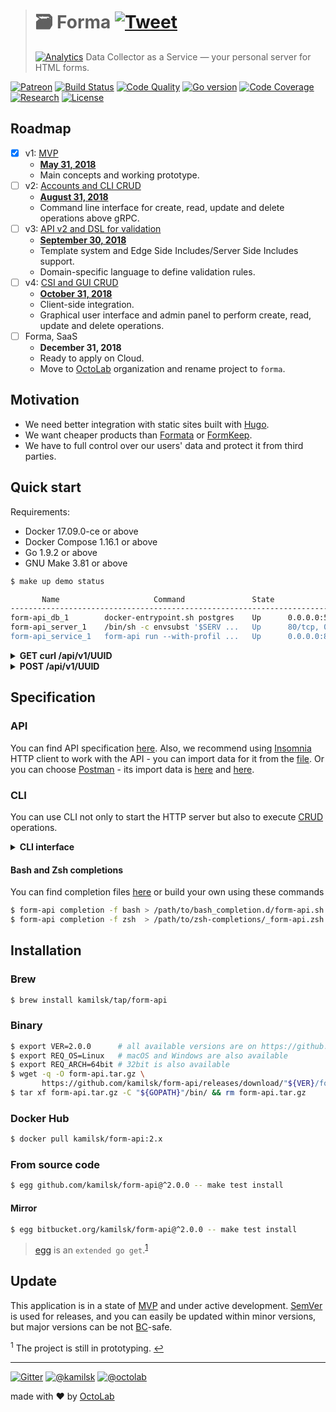 > # 🗃 Forma [![Tweet][icon_twitter]][publish_twitter]
> [![Analytics][pixel_analytics]][page_promo]
> Data Collector as a Service &mdash; your personal server for HTML forms.

[![Patreon][icon_patreon]][page_patreon]
[![Build Status][status_build]][page_build]
[![Code Quality][status_quality]][page_quality]
[![Go version][status_go_min]][page_build]
[![Code Coverage][status_coverage]][page_quality]
[![Research][status_research]][page_research]
[![License][icon_license]][page_license]

## Roadmap

- [x] v1: [MVP][project_v1]
  - [**May 31, 2018**][milestone_v2]
  - Main concepts and working prototype.
- [ ] v2: [Accounts and CLI CRUD][project_v2]
  - [**August 31, 2018**][milestone_v2]
  - Command line interface for create, read, update and delete operations above gRPC.
- [ ] v3: [API v2 and DSL for validation][project_v3]
  - [**September 30, 2018**][milestone_v3]
  - Template system and Edge Side Includes/Server Side Includes support.
  - Domain-specific language to define validation rules.
- [ ] v4: [CSI and GUI CRUD][project_v4]
  - [**October 31, 2018**][milestone_v4]
  - Client-side integration.
  - Graphical user interface and admin panel to perform create, read, update and delete operations.
- [ ] Forma, SaaS
  - **December 31, 2018**
  - Ready to apply on Cloud.
  - Move to [OctoLab](https://github.com/octolab/) organization and rename project to `forma`.

## Motivation

- We need better integration with static sites built with [Hugo](https://gohugo.io/).
- We want cheaper products than [Formata](https://www.formata.io/) or [FormKeep](https://formkeep.com/).
- We have to full control over our users' data and protect it from third parties.

## Quick start

Requirements:

- Docker 17.09.0-ce or above
- Docker Compose 1.16.1 or above
- Go 1.9.2 or above
- GNU Make 3.81 or above

```bash
$ make up demo status

       Name                     Command               State                                  Ports
------------------------------------------------------------------------------------------------------------------------
form-api_db_1        docker-entrypoint.sh postgres    Up      0.0.0.0:5432->5432/tcp
form-api_server_1    /bin/sh -c envsubst '$SERV ...   Up      80/tcp, 0.0.0.0:80->8080/tcp
form-api_service_1   form-api run --with-profil ...   Up      0.0.0.0:8080->80/tcp, 0.0.0.0:8090->8090/tcp, 0.0.0.0:8091
```

<details>
<summary><strong>GET curl /api/v1/UUID</strong></summary>

```bash
$ curl http://localhost:8080/api/v1/10000000-2000-4000-8000-160000000004
# <form id="10000000-2000-4000-8000-160000000004" lang="en" title="Email subscription"
#       action="http://localhost/api/v1/10000000-2000-4000-8000-160000000004" method="post"
#       enctype="application/x-www-form-urlencoded">
#       <input id="10000000-2000-4000-8000-160000000004_email" name="email" type="email" title="Email"
#              maxlength="64" required="true"></input>
# </form>
```
</details>

<details>
<summary><strong>POST /api/v1/UUID</strong></summary>

```bash
$ curl -v -H "Content-Type: application/x-www-form-urlencoded" \
       --data-urlencode "email=test@my.email" \
       http://localhost:8080/api/v1/10000000-2000-4000-8000-160000000004
# > POST /api/v1/10000000-2000-4000-8000-160000000004 HTTP/1.1
# > Host: localhost:8080
# > User-Agent: curl/7.54.0
# > Accept: */*
# > Content-Type: application/x-www-form-urlencoded
# > Content-Length: 21
# >
# < HTTP/1.1 302 Found
# < Location: https://kamil.samigullin.info/#eyJpZCI6IjEwMDAwMDAwLTIwMDAtNDAwMC04MDAwLTE2MDAwMDAwMDAwNCIsInJlc3VsdCI6InN1Y2Nlc3MifQ==
# < Date: Sat, 05 May 2018 09:34:47 GMT
# < Content-Length: 0
# <
```
</details>

## Specification

### API

You can find API specification [here](env/client/rest.http). Also, we recommend using [Insomnia](https://insomnia.rest/)
HTTP client to work with the API - you can import data for it from the [file](env/client/insomnia.json).
Or you can choose [Postman](https://www.getpostman.com/) - its import data is [here](env/client/postman.json) and
[here](env/client/postman.env.json).

### CLI

You can use CLI not only to start the HTTP server but also to execute
[CRUD](https://en.wikipedia.org/wiki/Create,_read,_update_and_delete) operations.

<details>
<summary><strong>CLI interface</strong></summary>

```bash
$ form-api --help
Forma

Usage:
  form-api [command]

Available Commands:
  completion  Print Bash or Zsh completion
  ctl         Communicate with Forma server via gRPC
  help        Help about any command
  migrate     Apply database migration
  run         Start HTTP server
  version     Show application version

Flags:
  -h, --help   help for form-api

Use "form-api [command] --help" for more information about a command.
```
</details>

#### Bash and Zsh completions

You can find completion files [here](https://github.com/kamilsk/shared/tree/dotfiles/bash_completion.d) or
build your own using these commands

```bash
$ form-api completion -f bash > /path/to/bash_completion.d/form-api.sh
$ form-api completion -f zsh  > /path/to/zsh-completions/_form-api.zsh
```

## Installation

### Brew

```bash
$ brew install kamilsk/tap/form-api
```

### Binary

```bash
$ export VER=2.0.0      # all available versions are on https://github.com/kamilsk/form-api/releases/
$ export REQ_OS=Linux   # macOS and Windows are also available
$ export REQ_ARCH=64bit # 32bit is also available
$ wget -q -O form-api.tar.gz \
       https://github.com/kamilsk/form-api/releases/download/"${VER}/form-api_${VER}_${REQ_OS}-${REQ_ARCH}".tar.gz
$ tar xf form-api.tar.gz -C "${GOPATH}"/bin/ && rm form-api.tar.gz
```

### Docker Hub

```bash
$ docker pull kamilsk/form-api:2.x
```

### From source code

```bash
$ egg github.com/kamilsk/form-api@^2.0.0 -- make test install
```

#### Mirror

```bash
$ egg bitbucket.org/kamilsk/form-api@^2.0.0 -- make test install
```

> [egg](https://github.com/kamilsk/egg) is an `extended go get`.<sup id="anchor-egg">[1](#egg)</sup>

## Update

This application is in a state of [MVP](https://en.wikipedia.org/wiki/Minimum_viable_product) and under active
development. [SemVer](https://semver.org/) is used for releases, and you can easily be updated within minor versions,
but major versions can be not [BC](https://en.wikipedia.org/wiki/Backward_compatibility)-safe.

<sup id="egg">1</sup> The project is still in prototyping. [↩](#anchor-egg)

---

[![Gitter][icon_gitter]](https://gitter.im/kamilsk/form-api)
[![@kamilsk][icon_tw_author]](https://twitter.com/ikamilsk)
[![@octolab][icon_tw_sponsor]](https://twitter.com/octolab_inc)

made with ❤️ by [OctoLab](https://www.octolab.org/)

[icon_gitter]:     https://badges.gitter.im/Join%20Chat.svg
[icon_license]:    https://img.shields.io/badge/license-MIT-blue.svg
[icon_patreon]:    https://img.shields.io/badge/patreon-donate-orange.svg
[icon_tw_author]:  https://img.shields.io/badge/author-%40kamilsk-blue.svg
[icon_tw_sponsor]: https://img.shields.io/badge/sponsor-%40octolab-blue.svg
[icon_twitter]:    https://img.shields.io/twitter/url/http/shields.io.svg?style=social

[page_build]:      https://travis-ci.org/kamilsk/form-api
[page_license]:    https://github.com/kamilsk/form-api/blob/master/LICENSE
[page_patreon]:    https://www.patreon.com/octolab
[page_promo]:      https://kamilsk.github.io/form-api/
[page_research]:   https://github.com/kamilsk/form-api/tree/research
[page_quality]:    https://scrutinizer-ci.com/g/kamilsk/form-api/?branch=master

[pixel_analytics]: https://ga-beacon.appspot.com/UA-109817251-15/form-api/readme?pixel
[publish_twitter]: https://twitter.com/intent/tweet?text=Data%20Collector%20as%20a%20Service&url=https://kamilsk.github.io/form-api/&via=ikamilsk&hashtags=go,service,data-collector,form-handler

[project_v1]:      https://github.com/kamilsk/form-api/projects/1
[milestone_v1]:    https://github.com/kamilsk/form-api/milestone/1
[project_v2]:      https://github.com/kamilsk/form-api/projects/2
[milestone_v2]:    https://github.com/kamilsk/form-api/milestone/2
[project_v3]:      https://github.com/kamilsk/form-api/projects/3
[milestone_v3]:    https://github.com/kamilsk/form-api/milestone/3
[project_v4]:      https://github.com/kamilsk/form-api/projects/4
[milestone_v4]:    https://github.com/kamilsk/form-api/milestone/4

[status_build]:    https://travis-ci.org/kamilsk/form-api.svg?branch=master
[status_coverage]: https://scrutinizer-ci.com/g/kamilsk/form-api/badges/coverage.png?b=master
[status_go_min]:   https://img.shields.io/badge/Go-%3E%3D%201.9.2-green.svg
[status_research]: https://img.shields.io/badge/research-in%20progress-yellow.svg
[status_quality]:  https://scrutinizer-ci.com/g/kamilsk/form-api/badges/quality-score.png?b=master
